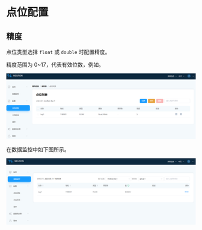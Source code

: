 # 点位配置

## 精度

点位类型选择 `float` 或 `double` 时配置精度。

精度范围为 0~17，代表有效位数，例如。

![tag_precision](./assets/tag_precision.png)

在数据监控中如下图所示。

![monitor_precision](./assets/monitor_precision.png)